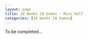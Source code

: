 ```yaml
---
layout: page
title: 10 Weeks 10 Games - Mini Golf
categories: [10 Weeks 10 Games]
---
```

To be completed...